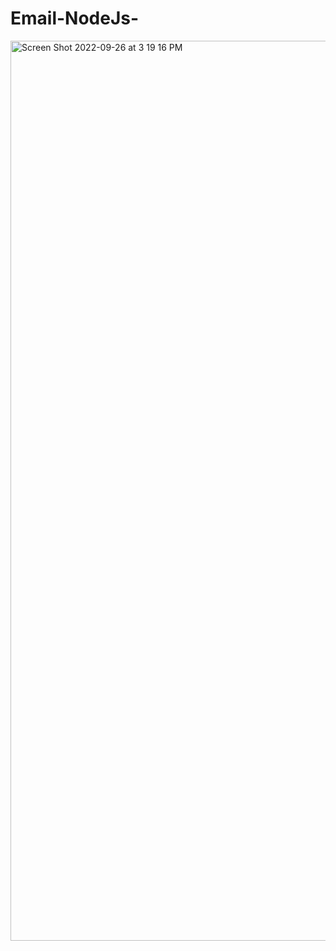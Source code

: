 # Email-NodeJs-
<img width="1440" alt="Screen Shot 2022-09-26 at 3 19 16 PM" src="https://user-images.githubusercontent.com/102233767/192235784-06f6c42e-9f61-4ce9-b4d3-1d3b00360e4a.png">

